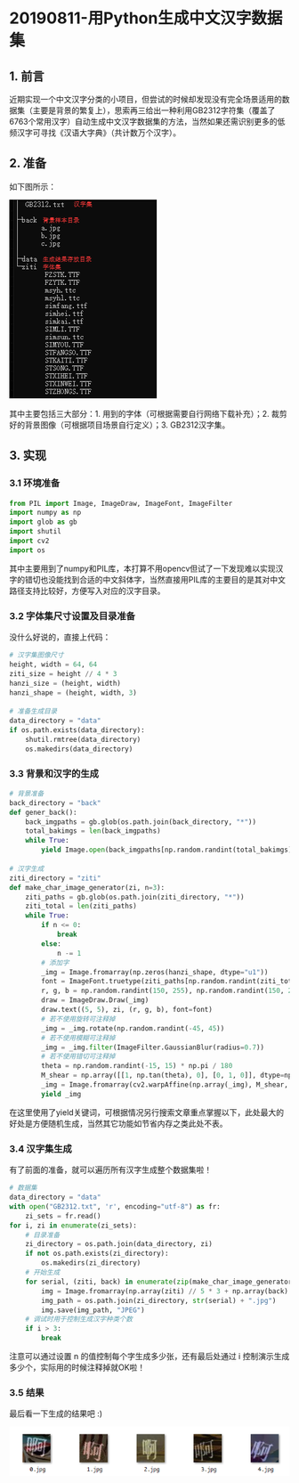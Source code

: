 # 20190811-用Python生成中文汉字数据集

## 1. 前言

近期实现一个中文汉字分类的小项目，但尝试的时候却发现没有完全场景适用的数据集（主要是背景的繁复上），思索再三给出一种利用GB2312字符集（覆盖了6763个常用汉字）自动生成中文汉字数据集的方法，当然如果还需识别更多的低频汉字可寻找《汉语大字典》（共计数万个汉字）。

## 2. 准备

如下图所示：

![](./Tree.png)

其中主要包括三大部分：1. 用到的字体（可根据需要自行网络下载补充）；2. 裁剪好的背景图像（可根据项目场景自行定义）；3. GB2312汉字集。

## 3. 实现

### 3.1 环境准备

```python
from PIL import Image, ImageDraw, ImageFont, ImageFilter
import numpy as np
import glob as gb
import shutil
import cv2
import os
```

其中主要用到了numpy和PIL库，本打算不用opencv但试了一下发现难以实现汉字的错切也没能找到合适的中文斜体字，当然直接用PIL库的主要目的是其对中文路径支持比较好，方便写入对应的汉字目录。

### 3.2 字体集尺寸设置及目录准备

没什么好说的，直接上代码：

```python
# 汉字集图像尺寸
height, width = 64, 64
ziti_size = height // 4 * 3
hanzi_size = (height, width)
hanzi_shape = (height, width, 3)

# 准备生成目录
data_directory = "data"
if os.path.exists(data_directory):
    shutil.rmtree(data_directory)
    os.makedirs(data_directory)
```

### 3.3 背景和汉字的生成

```python
# 背景准备
back_directory = "back"
def gener_back():
    back_imgpaths = gb.glob(os.path.join(back_directory, "*"))
    total_bakimgs = len(back_imgpaths)
    while True:
        yield Image.open(back_imgpaths[np.random.randint(total_bakimgs)]).resize(hanzi_size)

# 汉字生成
ziti_directory = "ziti"
def make_char_image_generator(zi, n=3):
    ziti_paths = gb.glob(os.path.join(ziti_directory, "*"))
    ziti_total = len(ziti_paths)
    while True:
        if n <= 0:
            break
        else:
            n -= 1
        # 添加字
        _img = Image.fromarray(np.zeros(hanzi_shape, dtype="u1"))
        font = ImageFont.truetype(ziti_paths[np.random.randint(ziti_total)], ziti_size, encoding="utf-8")
        r, g, b = np.random.randint(150, 255), np.random.randint(150, 255), np.random.randint(150, 255)
        draw = ImageDraw.Draw(_img)
        draw.text((5, 5), zi, (r, g, b), font=font)
        # 若不使用旋转可注释掉
        _img = _img.rotate(np.random.randint(-45, 45))
        # 若不使用模糊可注释掉
        _img = _img.filter(ImageFilter.GaussianBlur(radius=0.7))
        # 若不使用错切可注释掉
        theta = np.random.randint(-15, 15) * np.pi / 180
        M_shear = np.array([[1, np.tan(theta), 0], [0, 1, 0]], dtype=np.float32)
        _img = Image.fromarray(cv2.warpAffine(np.array(_img), M_shear, hanzi_size))
        yield _img
```

在这里使用了yield关键词，可根据情况另行搜索文章重点掌握以下，此处最大的好处是方便随机生成，当然其它功能如节省内存之类此处不表。

### 3.4 汉字集生成

有了前面的准备，就可以遍历所有汉字生成整个数据集啦！

```python
# 数据集
data_directory = "data"
with open("GB2312.txt", 'r', encoding="utf-8") as fr:
    zi_sets = fr.read()
for i, zi in enumerate(zi_sets):
    # 目录准备
    zi_directory = os.path.join(data_directory, zi)
    if not os.path.exists(zi_directory):
        os.makedirs(zi_directory)
    # 开始生成
    for serial, (ziti, back) in enumerate(zip(make_char_image_generator(zi, n=5), gener_back())):  # n=5, 生成5张/字体
        img = Image.fromarray(np.array(ziti) // 5 * 3 + np.array(back) // 5 * 2)
        img_path = os.path.join(zi_directory, str(serial) + ".jpg")
        img.save(img_path, "JPEG")
    # 调试时用于控制生成汉字种类个数
    if i > 3:
        break
```

注意可以通过设置 n 的值控制每个字生成多少张，还有最后处通过 i 控制演示生成多少个，实际用的时候注释掉就OK啦！

### 3.5 结果

最后看一下生成的结果吧 :)

![](./result.png)